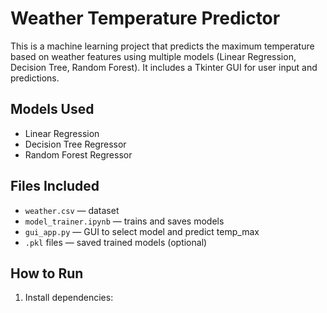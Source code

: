 # Weather Temperature Predictor

This is a machine learning project that predicts the maximum temperature based on weather features using multiple models (Linear Regression, Decision Tree, Random Forest). It includes a Tkinter GUI for user input and predictions.

##  Models Used
- Linear Regression
- Decision Tree Regressor
- Random Forest Regressor

## Files Included
- `weather.csv` — dataset
- `model_trainer.ipynb` — trains and saves models
- `gui_app.py` — GUI to select model and predict temp_max
- `.pkl` files — saved trained models (optional)

## How to Run
1. Install dependencies:
